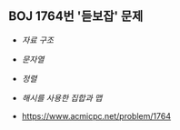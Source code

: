 ## BOJ 1764번 '듣보잡' 문제 

* _자료 구조_
* _문자열_
* _정렬_
* _해시를 사용한 집합과 맵_

* https://www.acmicpc.net/problem/1764
